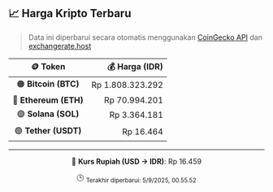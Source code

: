

<!-- HARGA_KRIPTO -->
## 📈 Harga Kripto Terbaru

> Data ini diperbarui secara otomatis menggunakan [CoinGecko API](https://www.coingecko.com/) dan [exchangerate.host](https://exchangerate.host/)

<div align="center">

| 🪙 Token | 💰 Harga (IDR) |
|:------:|---------------:|
| 🟠 **Bitcoin (BTC)**   | Rp 1.808.323.292 |
| 🔵 **Ethereum (ETH)**  | Rp 70.994.201 |
| 🟣 **Solana (SOL)**    | Rp 3.364.181 |
| 🟢 **Tether (USDT)**   | Rp 16.464 |

---

💱 **Kurs Rupiah (USD → IDR)**: Rp 16.459

🕒 <sub>Terakhir diperbarui: 5/9/2025, 00.55.52</sub>

</div>
<!-- /HARGA_KRIPTO -->